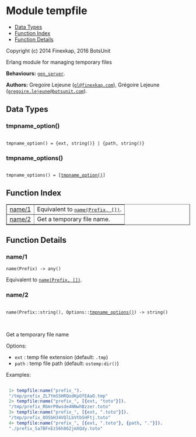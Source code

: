

# Module tempfile #
* [Data Types](#types)
* [Function Index](#index)
* [Function Details](#functions)

Copyright (c) 2014 Finexkap, 2016 BotsUnit

Erlang module for managing temporary files

__Behaviours:__ [`gen_server`](gen_server.md).

__Authors:__ Gregoire Lejeune ([`gl@finexkap.com`](mailto:gl@finexkap.com)), Grégoire Lejeune ([`gregoire.lejeune@botsunit.com`](mailto:gregoire.lejeune@botsunit.com)).

<a name="types"></a>

## Data Types ##




### <a name="type-tmpname_option">tmpname_option()</a> ###


<pre><code>
tmpname_option() = {ext, string()} | {path, string()}
</code></pre>




### <a name="type-tmpname_options">tmpname_options()</a> ###


<pre><code>
tmpname_options() = [<a href="#type-tmpname_option">tmpname_option()</a>]
</code></pre>

<a name="index"></a>

## Function Index ##


<table width="100%" border="1" cellspacing="0" cellpadding="2" summary="function index"><tr><td valign="top"><a href="#name-1">name/1</a></td><td>Equivalent to <a href="#name-2"><tt>name(Prefix, [])</tt></a>.</td></tr><tr><td valign="top"><a href="#name-2">name/2</a></td><td> 
Get a temporary file name.</td></tr></table>


<a name="functions"></a>

## Function Details ##

<a name="name-1"></a>

### name/1 ###

`name(Prefix) -> any()`

Equivalent to [`name(Prefix, [])`](#name-2).

<a name="name-2"></a>

### name/2 ###

<pre><code>
name(Prefix::string(), Options::<a href="#type-tmpname_options">tmpname_options()</a>) -&gt; string()
</code></pre>
<br />


Get a temporary file name

Options:

* `ext` : temp file extension (default: `.tmp`)
* `path` : temp file path (default: `ostemp:dir()`)

Examples:

```erlang

 1> tempfile:name("prefix_").
 "/tmp/prefix_ZL7YmS5HRQodKpOfEAaO.tmp"
 2> tempfile:name("prefix_", [{ext, "toto"}]).
 "/tmp/prefix_RbmrP0wsde4NNwhBzzer.toto"
 3> tempfile:name("prefix_", [{ext, ".toto"}]).
 "/tmp/prefix_0OSbH34VQlLbVtbSHFtj.toto"
 4> tempfile:name("prefix_", [{ext, ".toto"}, {path, "."}]).
 "./prefix_Sa7BFnEzS6h862jmXQdy.toto"
```

